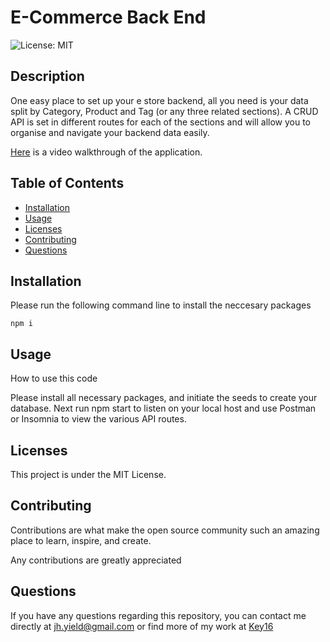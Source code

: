# E-Commerce Back End

![License: MIT](https://img.shields.io/badge/License-MIT-yellow.svg)

## Description

One easy place to set up your e store backend, all you need is your data split by Category, Product and Tag (or any three related sections). A CRUD API is set in different routes for each of the sections and will allow you to organise and navigate your backend data easily.

[Here](https://www.loom.com/share/fbd10bc6e5e640b888c9f9ff26d42eb8) is a video walkthrough of the application.

## Table of Contents

- [Installation](#installation)
- [Usage](#usage)
- [Licenses](#licenses)
- [Contributing](#contributing)
- [Questions](#questions)

## Installation

Please run the following command line to install the neccesary packages

```
npm i
```

## Usage

How to use this code

Please install all necessary packages, and initiate the seeds to create your database. Next run npm start to listen on your local host and use Postman or Insomnia to view the various API routes.

## Licenses

This project is under the MIT License.

## Contributing

Contributions are what make the open source community such an amazing place to learn, inspire, and create.

Any contributions are greatly appreciated

## Questions

If you have any questions regarding this repository, you can contact me directly at jh.yield@gmail.com or find more of my work at [Key16](https://github.com/Key16)
